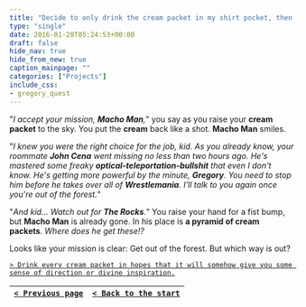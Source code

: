```yaml
---
title: "Decide to only drink the cream packet in my shirt pocket, then accept the mission and raise my hand for a fist-bump."
type: "single"
date: 2016-01-20T05:24:53+00:00
draft: false
hide_nav: true
hide_from_new: true
caption_mainpage: ""
categories: ["Projects"]
include_css:
- gregory_quest
---
```


"*I accept your mission, **Macho Man**,*" you say as you raise your **cream packet** to the sky. You put the **cream** back like a shot. **Macho Man** smiles.

"*I knew you were the right choice for the job, kid. As you already know, your roommate **John Cena** went missing no less than two hours ago. He's mastered some freaky **optical-teleportation-bullshit** that even I don't know. He's getting more powerful by the minute, **Gregory**. You need to stop him before he takes over all of **Wrestlemania**. I'll talk to you again once you're out of the forest.*"

"*And kid... Watch out for **The Rocks**.*" You raise your hand for a fist bump, but **Macho Man** is already gone. In his place is **a pyramid of cream packets**. *Where does he get these!?*

Looks like your mission is clear: Get out of the forest. But which way is out?

[``> Drink every cream packet in hopes that it will somehow give you some sense of direction or divine inspiration.``](../9)

|[``< Previous page``](../7)|[``< Back to the start``](../)|
|---|---|